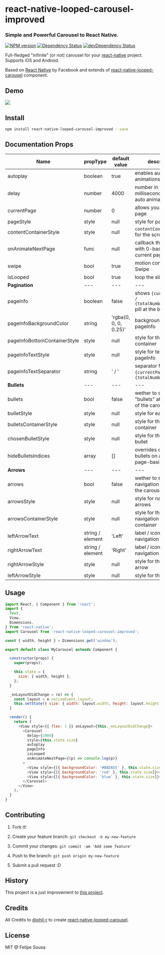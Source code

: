 # react-native-looped-carousel-improved
### Simple and Powerful Carousel to React Native.
[![NPM version](http://img.shields.io/npm/v/react-native-looped-carousel-improved.svg?style=flat)](https://www.npmjs.com/package/react-native-looped-carousel-improved)
[![Dependency Status](https://david-dm.org/felipesousa/react-native-looped-carousel-improved.svg)](https://david-dm.org/felipesousa/react-native-looped-carousel-improved)
[![devDependency Status](https://david-dm.org/felipesousa/react-native-looped-carousel-improved/dev-status.svg)](https://david-dm.org/felipesousa/react-native-looped-carousel-improved#info=devDependencies)

Full-fledged "infinite" (or not) carousel for your [react-native](https://github.com/facebook/react-native/) project. Supports iOS and Android.

Based on [React Native](https://github.com/facebook/react-native/) by Facebook and extends of [react-native-looped-carousel](https://github.com/phil-r/react-native-looped-carousel/) component.

## Demo
![](http://spronin.github.io/img/react.gif)

## Install

```sh
npm install react-native-looped-carousel-improved --save
```

## Documentation Props

Name | propType | default value | description
--- | --- | --- | ---
autoplay | boolean | true | enables auto animations
delay | number | 4000 | number in milliseconds between auto animations
currentPage | number | 0 | allows you to set initial page
pageStyle | style | null | style for pages
contentContainerStyle | style | null | `contentContainerStyle` for the scrollView
onAnimateNextPage | func | null | callback that is called with 0-based Id of the current page
swipe | bool | true | motion control for Swipe
isLooped | bool | true | loop the slide
**Pagination** | --- | --- | ---
pageInfo | boolean | false | shows `{currentPage} / {totalNumberOfPages}` pill at the bottom
pageInfoBackgroundColor | string | 'rgba(0, 0, 0, 0.25)' | background color for pageInfo
pageInfoBottomContainerStyle | style | null | style for the pageInfo container
pageInfoTextStyle | style | null | style for text in pageInfo
pageInfoTextSeparator | string | ' / ' | separator for `{currentPage}` and `{totalNumberOfPages}`
**Bullets** | --- | --- | ---
bullets | bool | false | wether to show "bullets" at the bottom of the carousel
bulletStyle | style | null | style for each bullet
bulletsContainerStyle | style | null | style for the bullets container
chosenBulletStyle | style | null | style for the selected bullet
hideBulletsIndices | array | [] | overrides display of bullets on a per-page-basis
**Arrows** | --- | --- | ---
arrows | bool | false | wether to show navigation arrows for the carousel
arrowsStyle | style | null | style for navigation arrows
arrowsContainerStyle | style | null | style for the navigation arrows container
leftArrowText | string / element | 'Left' | label / icon for left navigation arrow
rightArrowText | string / element | 'Right' | label / icon for right navigation arrow
rightArrowStyle | style | null | style for the right arrow
leftArrowStyle | style | null | style for the left arrow


## Usage
```js
import React, { Component } from 'react';
import {
  Text,
  View,
  Dimensions,
} from 'react-native';
import Carousel from 'react-native-looped-carousel-improved';

const { width, height } = Dimensions.get('window');

export default class MyCarousel extends Component {

  constructor(props) {
    super(props);

    this.state = {
      size: { width, height },
    };
  }

  _onLayoutDidChange = (e) => {
    const layout = e.nativeEvent.layout;
    this.setState({ size: { width: layout.width, height: layout.height } });
  }

  render() {
    return (
      <View style={{ flex: 1 }} onLayout={this._onLayoutDidChange}>
        <Carousel
          delay={2000}
          style={this.state.size}
          autoplay
          pageInfo
          isLooped
          onAnimateNextPage={(p) => console.log(p)}
        >
          <View style={[{ backgroundColor: '#BADA55' }, this.state.size]}><Text>1</Text></View>
          <View style={[{ backgroundColor: 'red' }, this.state.size]}><Text>2</Text></View>
          <View style={[{ backgroundColor: 'blue' }, this.state.size]}><Text>3</Text></View>
        </Carousel>
      </View>
    );
  }
}
```

## Contributing
1. Fork it!

2. Create your feature branch: `git checkout -b my-new-feature`

3. Commit your changes: `git commit -am 'Add some feature'`

4. Push to the branch: `git push origin my-new-feature`

5. Submit a pull request :D

## History

This project is a just improvement to [this project](https://github.com/phil-r/react-native-looped-carousel).

## Credits

All Credits to [@phil-r](https://github.com/phil-r/) to create [react-native-looped-carousel](https://github.com/phil-r/react-native-looped-carousel).

## License

MIT @ Felipe Sousa
